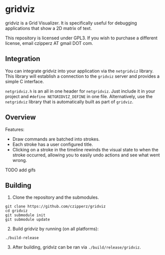 # gridviz

gridviz is a Grid Visualizer.  It is specifically useful
for debugging applications that show a 2D matrix of text.

This repository is licensed under GPL3.  If you wish to
purchase a different license, email czipperz AT gmail DOT com.

## Integration

You can integrate gridviz into your application via the
`netgridviz` library.  This library will establish a connection
to the `gridviz` server and provides a simple C interface.

`netgridviz.h` is an all in one header for `netgridviz`.  Just include it in
your project and `#define NETGRIDVIZ_DEFINE` in one file.  Alternatively, use
the `netgridviz` library that is automatically built as part of `gridviz`.

## Overview

Features:
* Draw commands are batched into strokes.
* Each stroke has a user configured title.
* Clicking on a stroke in the timeline rewinds the visual state to when the
  stroke occurred, allowing you to easily undo actions and see what went wrong.

TODO add gifs

## Building

1. Clone the repository and the submodules.

```
git clone https://github.com/czipperz/gridviz
cd gridviz
git submodule init
git submodule update
```

2. Build gridviz by running (on all platforms):

```
./build-release
```

3. After building, gridviz can be ran via `./build/release/gridviz`.
